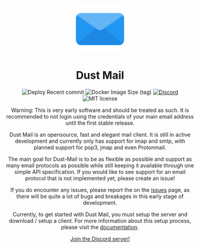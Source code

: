 <div align="center">
    <img height="128" src="https://raw.githubusercontent.com/Guusvanmeerveld/Dust-Mail/main/icons/logo-192x192.png" />
</div>

<h1 align="center">Dust Mail</h1>

<div align="center">
    <img src="https://ci.guusvanmeerveld.dev/api/badges/Guusvanmeerveld/Dust-Mail/status.svg" alt="Deploy Recent commit" />
    <img alt="Docker Image Size (tag)" src="https://img.shields.io/docker/image-size/guusvanmeerveld/dust-mail/latest?label=Standalone%20image%20size" />
    <a href="https://discord.gg/ybBaCaxfdt"><img alt="Discord" src="https://img.shields.io/discord/1000421125844639797"></a>
    <img alt="MIT license" src="https://img.shields.io/github/license/Guusvanmeerveld/Dust-Mail" />
    
</div>
<p align="center">Warning: This is very early software and should be treated as such. It is recommended to not login using the credentials of your main email address until the first stable release.</p>
<p align="center">Dust Mail is an opensource, fast and elegant mail client. It is still in active development and currently only has support for imap and smtp, with planned support for pop3, jmap and even Protonmail.</p>

<p align="center">The main goal for Dust-Mail is to be as flexible as possible and support as many email protocols as possible while still keeping it available through one simple API specification. If you would like to see support for an email protocol that is not implemented yet, please create an issue!</p>

<p align="center">If you do encounter any issues, please report the on the <a href="https://github.com/Guusvanmeerveld/Dust-Mail/issues">issues</a> page, as there will be quite a lot of bugs and breakages in this early stage of development.</p>

<p align="center">Currently, to get started with Dust Mail, you must setup the server and download / setup a client. For more information about this setup process, please visit the <a href="https://docs.dust.email">documentation</a>.</p>

<p align="center"><a href="https://discord.gg/ybBaCaxfdt">Join the Discord server!</a></p>
